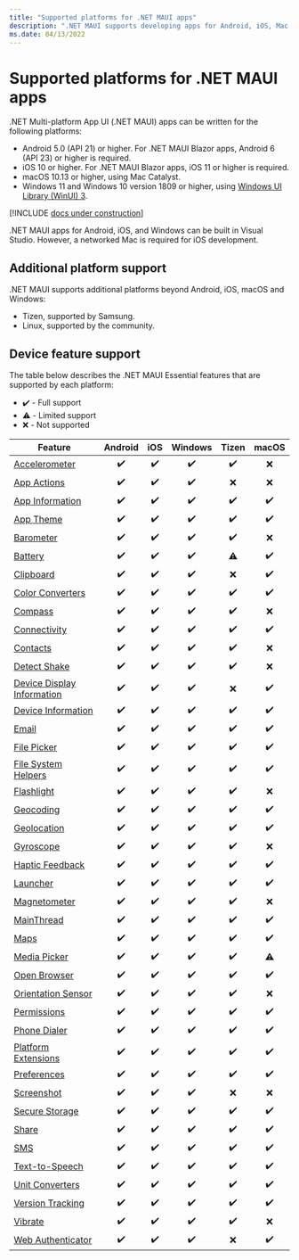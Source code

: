 ```yaml
---
title: "Supported platforms for .NET MAUI apps"
description: ".NET MAUI supports developing apps for Android, iOS, Mac Catalyst, and Windows."
ms.date: 04/13/2022
---
```


# Supported platforms for .NET MAUI apps

.NET Multi-platform App UI (.NET MAUI) apps can be written for the following platforms:

- Android 5.0 (API 21) or higher. For .NET MAUI Blazor apps, Android 6 (API 23) or higher is required.
- iOS 10 or higher. For .NET MAUI Blazor apps, iOS 11 or higher is required.
- macOS 10.13 or higher, using Mac Catalyst.
- Windows 11 and Windows 10 version 1809 or higher, using [Windows UI Library (WinUI) 3](/windows/apps/winui/winui3/).

[!INCLUDE [docs under construction](~/includes/preview-note.md)]

.NET MAUI apps for Android, iOS, and Windows can be built in Visual Studio. However, a networked Mac is required for iOS development. <!--From .NET MAUI Preview 6, the minimum required version of Xcode is 13.0 Beta 1.-->

<!-- .NET MAUI apps for Android, iOS, and macOS can be built in Visual Studio for Mac.-->

## Additional platform support

.NET MAUI supports additional platforms beyond Android, iOS, macOS and Windows:

- Tizen, supported by Samsung.
- Linux, supported by the community.

<!-- ## Android platform support

You should have the latest Android SDK Tools and Android API platform installed. You can update to the latest versions using the Android SDK Manager.

Additionally, the target/compile version for Android projects **must** be set to *Use latest installed platform*. However the minimum version can be set to API 21 so you can continue to support devices that use Android 5.0 and newer. -->

## Device feature support

The table below describes the .NET MAUI Essential features that are supported by each platform:

- ✔️ - Full support
- ⚠️ - Limited support
- ❌ - Not supported

| Feature                                         | Android | iOS | Windows | Tizen | macOS |
|-------------------------------------------------|:-------:|:---:|:-------:|:-----:|:-----:|
| [Accelerometer](sensors.md#accelerometer)       | ✔️     | ✔️  | ✔️     | ✔️    | ❌    |
| [App Actions](app-actions.md)                   | ✔️     | ✔️  | ✔️     | ❌     | ❌    |
| [App Information](app-information.md)           | ✔️     | ✔️  | ✔️     | ✔️    | ✔️   |
| [App Theme](app-theme.md)                       | ✔️     | ✔️  | ✔️     | ✔️    | ✔️   |
| [Barometer](sensors.md#barometer)               | ✔️     | ✔️  | ✔️     | ✔️    | ❌    |
| [Battery](battery.md)                           | ✔️     | ✔️  | ✔️     | ⚠️    | ✔️   |
| [Clipboard](clipboard.md)                       | ✔️     | ✔️  | ✔️     | ❌     | ✔️   |
| [Color Converters](color-converters.md)         | ✔️     | ✔️  | ✔️     | ✔️    | ✔️   |
| [Compass](sensors.md#compass)                   | ✔️     | ✔️  | ✔️     | ✔️    | ❌    |
| [Connectivity](connectivity.md)                 | ✔️     | ✔️  | ✔️     | ✔️    | ✔️   |
| [Contacts](contacts.md)                         | ✔️     | ✔️  | ✔️     | ✔️    | ❌    |
| [Detect Shake](sensors.md#shake)                | ✔️     | ✔️  | ✔️     | ✔️    | ❌    |
| [Device Display Information](device-display.md) | ✔️     | ✔️  | ✔️     | ❌     | ✔️   |
| [Device Information](device-information.md)     | ✔️     | ✔️  | ✔️     | ✔️    | ✔️   |
| [Email](email.md)                               | ✔️     | ✔️  | ✔️     | ✔️    | ✔️   |
| [File Picker](file-picker.md)                   | ✔️     | ✔️  | ✔️     | ✔️    | ✔️   |
| [File System Helpers](file-system-helpers.md)   | ✔️     | ✔️  | ✔️     | ✔️    | ✔️   |
| [Flashlight](flashlight.md)                     | ✔️     | ✔️  | ✔️     | ✔️    | ❌    |
| [Geocoding](geocoding.md)                       | ✔️     | ✔️  | ✔️     | ✔️    | ✔️   |
| [Geolocation](geolocation.md)                   | ✔️     | ✔️  | ✔️     | ✔️    | ✔️   |
| [Gyroscope](sensors.md#gyroscope)               | ✔️     | ✔️  | ✔️     | ✔️    | ❌    |
| [Haptic Feedback](haptic-feedback.md)           | ✔️     | ✔️  | ✔️     | ✔️    | ✔️   |
| [Launcher](launcher.md)                         | ✔️     | ✔️  | ✔️     | ✔️    | ✔️   |
| [Magnetometer](sensors.md#magnetometer)         | ✔️     | ✔️  | ✔️     | ✔️    | ❌    |
| [MainThread](main-thread.md)                    | ✔️     | ✔️  | ✔️     | ✔️    | ✔️   |
| [Maps](maps.md)                                 | ✔️     | ✔️  | ✔️     | ✔️    | ✔️   |
| [Media Picker](media-picker.md)                 | ✔️     | ✔️  | ✔️     | ✔️    | ⚠️   |
| [Open Browser](open-browser.md)                 | ✔️     | ✔️  | ✔️     | ✔️    | ✔️   |
| [Orientation Sensor](sensors.md#orientation)    | ✔️     | ✔️  | ✔️     | ✔️    | ❌    |
| [Permissions](permissions.md)                   | ✔️     | ✔️  | ✔️     | ✔️    | ✔️   |
| [Phone Dialer](phone-dialer.md)                 | ✔️     | ✔️  | ✔️     | ✔️    | ✔️   |
| [Platform Extensions](platform-extensions.md)   | ✔️     | ✔️  | ✔️     | ✔️    | ✔️   |
| [Preferences](preferences.md)                   | ✔️     | ✔️  | ✔️     | ✔️    | ✔️   |
| [Screenshot](screenshot.md)                     | ✔️     | ✔️  | ✔️     | ❌     | ❌    |
| [Secure Storage](secure-storage.md)             | ✔️     | ✔️  | ✔️     | ✔️    | ✔️   |
| [Share](share.md)                               | ✔️     | ✔️  | ✔️     | ✔️    | ✔️   |
| [SMS](sms.md)                                   | ✔️     | ✔️  | ✔️     | ✔️    | ✔️   |
| [Text-to-Speech](text-to-speech.md)             | ✔️     | ✔️  | ✔️     | ✔️    | ✔️   |
| [Unit Converters](unit-converters.md)           | ✔️     | ✔️  | ✔️     | ✔️    | ✔️   |
| [Version Tracking](version-tracking.md)         | ✔️     | ✔️  | ✔️     | ✔️    | ✔️   |
| [Vibrate](vibrate.md)                           | ✔️     | ✔️  | ✔️     | ✔️    | ❌    |
| [Web Authenticator](web-authenticator.md)       | ✔️     | ✔️  | ✔️     | ❌     | ✔️   |
